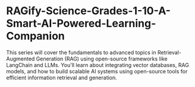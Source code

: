 # RAGify-Science-Grades-1-10-A-Smart-AI-Powered-Learning-Companion
This series will cover the fundamentals to advanced topics in Retrieval-Augmented Generation (RAG) using open-source frameworks like LangChain and LLMs. You'll learn about integrating vector databases, RAG models, and how to build scalable AI systems using open-source tools for efficient information retrieval and generation.

